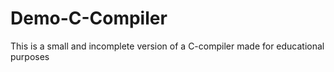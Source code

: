 # Demo-C-Compiler


This is a small and incomplete version of a C-compiler made for educational purposes
